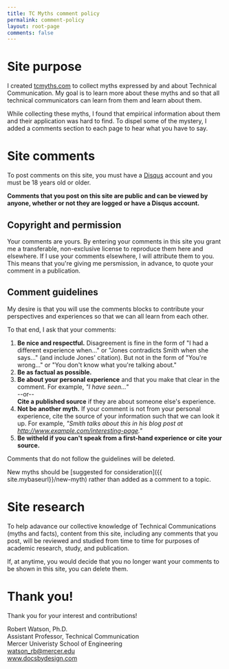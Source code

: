 ```yaml
---
title: TC Myths comment policy
permalink: comment-policy
layout: root-page
comments: false
---
```


# Site purpose

I created [tcmyths.com](http://tcmyths.com) to collect myths expressed by and about Technical Communication. My goal is to learn more about these myths and so that all technical communicators can learn from them and learn about them.

While collecting these myths, I found that empirical information about them and their application was hard to find. To dispel some of the mystery, I added a comments section to each page to hear what you have to say.

# Site comments

To post comments on this site, you must have a [Disqus](https://disqus.com) account and you must be 18 years old or older.

**Comments that you post on this site are public and can be viewed by anyone, whether or not they are logged or have a Disqus account.**

## Copyright and permission

Your comments are yours. By entering your comments in this site you grant me a transferable, non-exclusive license to reproduce them here and elsewhere. If I use your comments elsewhere, I will attribute them to you. This means that you're giving me persmission, in advance, to quote your comment in a publication.

## Comment guidelines

My desire is that you will use the comments blocks to contribute your perspectives and experiences so that we can all learn from each other.

To that end, I ask that your comments:

1. **Be nice and respectful.** Disagreement is fine in the form of "I had a different experience when..." or "Jones contradicts Smith when she says..." (and include Jones' citation). But not in the form of "You're wrong..." or "You don't know what you're talking about."
1. **Be as factual as possible.**
2. **Be about your personal experience** and that you make that clear in the comment. For example, _"I have seen..."_ <br />--or--<br />**Cite a published source** if they are about someone else's experience.
3. **Not be another myth.** If your comment is not from your personal experience, cite the source of your information such that we can look it up. For example, _"Smith talks about this in his blog post at http://www.example.com/interesting-page."_
4. **Be witheld if you can't speak from a first-hand experience or cite your source.**

Comments that do not follow the guidelines will be deleted.

New myths should be [suggested for consideration]({{ site.mybaseurl}}/new-myth) rather than added as a comment to a topic.

# Site research

To help adavance our collective knowledge of Technical Communications (myths and facts), content from this site, including any comments that you post, will be reviewed and studied from time to time for purposes of academic research, study, and publication. 

If, at anytime, you would decide that you no longer want your comments to be shown in this site, you can delete them.

# Thank you!

Thank you for your interest and contributions!

Robert Watson, Ph.D.<br/>
Assistant Professor, Technical Communication<br/>
Mercer Univeristy School of Engineering<br/>
watson_rb@mercer.edu<br/>
www.docsbydesign.com
